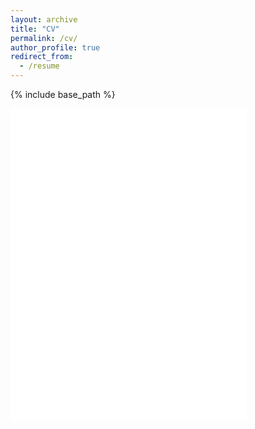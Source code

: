 ```yaml
---
layout: archive
title: "CV"
permalink: /cv/
author_profile: true
redirect_from:
  - /resume
---
```


{% include base_path %}

<iframe src="/files/AlvarezJoseCV.pdf" width="75%" height="500" frameborder="no" border="0" marginwidth="0" marginheight="0"></iframe>

<!-- Download the displayed CV [here](/files/AlvarezJoseCV.pdf). You can also find a shorter version of my CV [here](/files/AlvarezJoseCVPro.pdf).

<!-- Work experience
======
* Summer 2015: Research Assistant
  * Github University
  * Duties included: Tagging issues
  * Supervisor: Professor Git

* Fall 2015: Research Assistant
  * Github University
  * Duties included: Merging pull requests
  * Supervisor: Professor Hub -->
  
<!-- Skills
======
* Skill 1
* Skill 2
  * Sub-skill 2.1
  * Sub-skill 2.2
  * Sub-skill 2.3
* Skill 3

Publications
======
  <ul>{% for post in site.publications %}
    {% include archive-single-cv.html %}
  {% endfor %}</ul>
  
Talks
======
  <ul>{% for post in site.talks %}
    {% include archive-single-talk-cv.html %}
  {% endfor %}</ul>
  
Teaching
======
  <ul>{% for post in site.teaching %}
    {% include archive-single-cv.html %}
  {% endfor %}</ul>
  
Service and leadership
======
* Currently signed in to 43 different slack teams -->
